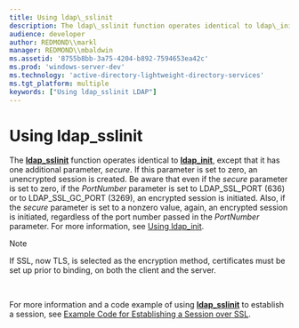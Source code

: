 ```yaml
---
title: Using ldap\_sslinit
description: The ldap\_sslinit function operates identical to ldap\_init, except that it has one additional parameter, secure.
audience: developer
author: REDMOND\\markl
manager: REDMOND\\mbaldwin
ms.assetid: '8755b8bb-3a75-4204-b892-7594653ea42c'
ms.prod: 'windows-server-dev'
ms.technology: 'active-directory-lightweight-directory-services'
ms.tgt_platform: multiple
keywords: ["Using ldap_sslinit LDAP"]
---
```


# Using ldap\_sslinit

The [**ldap\_sslinit**](ldap-sslinit.md) function operates identical to [**ldap\_init**](ldap-init.md), except that it has one additional parameter, *secure*. If this parameter is set to zero, an unencrypted session is created. Be aware that even if the *secure* parameter is set to zero, if the *PortNumber* parameter is set to LDAP\_SSL\_PORT (636) or to LDAP\_SSL\_GC\_PORT (3269), an encrypted session is initiated. Also, if the *secure* parameter is set to a nonzero value, again, an encrypted session is initiated, regardless of the port number passed in the *PortNumber* parameter. For more information, see [Using ldap\_init](using-ldap-init.md).

> [!Note]  
> If SSL, now TLS, is selected as the encryption method, certificates must be set up prior to binding, on both the client and the server.

 

For more information and a code example of using [**ldap\_sslinit**](ldap-sslinit.md) to establish a session, see [Example Code for Establishing a Session over SSL](example-code-for-establishing-a-session-over-ssl.md).

 

 




